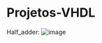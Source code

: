 # Projetos-VHDL

Half_adder:
![image](https://user-images.githubusercontent.com/59696629/91662520-63a79d80-eab9-11ea-83fa-7f1772f5a738.png)
